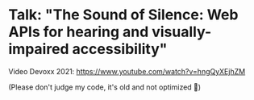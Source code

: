 # Talk: "The Sound of Silence: Web APIs for hearing and visually-impaired accessibility"

Video Devoxx 2021: https://www.youtube.com/watch?v=hngQyXEjhZM

(Please don't judge my code, it's old and not optimized 🙈)
